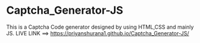 # Captcha_Generator-JS
This is a Captcha Code generator designed by using HTML,CSS and mainly JS.
LIVE LINK ==> https://priyanshurana1.github.io/Captcha_Generator-JS/
